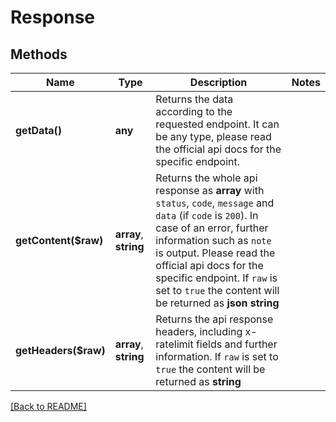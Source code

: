 # Response

## Methods
Name | Type | Description | Notes
------------ | ------------- | ------------- | -------------
**getData()** | **any** | Returns the data according to the requested endpoint. It can be any type, please read the official api docs for the specific endpoint. |
**getContent($raw)** | **array**, **string** | Returns the whole api response as **array** with `status`, `code`, `message` and `data` (if `code` is `200`). In case of an error, further information such as `note` is output. Please read the official api docs for the specific endpoint. If `raw` is set to `true` the content will be returned as **json string** | 
**getHeaders($raw)** | **array**, **string** | Returns the api response headers, including x-ratelimit fields and further information. If `raw` is set to `true` the content will be returned as **string** | 

[[Back to README]](../README.md)